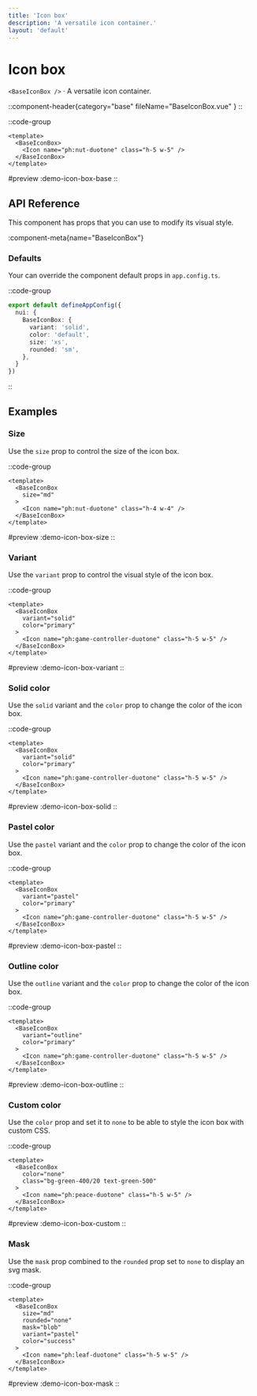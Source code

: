 ```yaml
---
title: 'Icon box'
description: 'A versatile icon container.'
layout: 'default'
---
```


# Icon box

`<BaseIconBox />` · A versatile icon container.

::component-header{category="base" fileName="BaseIconBox.vue" }
::

::code-group

```vue [DemoIconBox.vue]
<template>
  <BaseIconBox>
    <Icon name="ph:nut-duotone" class="h-5 w-5" />
  </BaseIconBox>
</template>
```

#preview
:demo-icon-box-base
::


## API Reference

This component has props that you can use to modify its visual style.

:component-meta{name="BaseIconBox"}

### Defaults

Your can override the component default props in `app.config.ts`.

::code-group

```ts [app.config.ts]
export default defineAppConfig({
  nui: {
    BaseIconBox: {
      variant: 'solid',
      color: 'default',
      size: 'xs',
      rounded: 'sm',
    },
  }
})
```
::

## Examples

### Size

Use the `size` prop to control the size of the icon box.

::code-group

```vue [DemoIconBoxSize.vue]
<template>
  <BaseIconBox
    size="md"
  >
    <Icon name="ph:nut-duotone" class="h-4 w-4" />
  </BaseIconBox>
</template>
```

#preview
:demo-icon-box-size
::

### Variant

Use the `variant` prop to control the visual style of the icon box.

::code-group

```vue [DemoIconBoxVariant.vue]
<template>
  <BaseIconBox
    variant="solid"
    color="primary"
  >
    <Icon name="ph:game-controller-duotone" class="h-5 w-5" />
  </BaseIconBox>
</template>
```

#preview
:demo-icon-box-variant
::

### Solid color

Use the `solid` variant and the `color` prop to change the color of the icon box.

::code-group

```vue [DemoIconBoxSolid.vue]
<template>
  <BaseIconBox
    variant="solid"
    color="primary"
  >
    <Icon name="ph:game-controller-duotone" class="h-5 w-5" />
  </BaseIconBox>
</template>
```

#preview
:demo-icon-box-solid
::

### Pastel color

Use the `pastel` variant and the `color` prop to change the color of the icon box.

::code-group

```vue [DemoIconBoxPastel.vue]
<template>
  <BaseIconBox
    variant="pastel"
    color="primary"
  >
    <Icon name="ph:game-controller-duotone" class="h-5 w-5" />
  </BaseIconBox>
</template>
```

#preview
:demo-icon-box-pastel
::

### Outline color

Use the `outline` variant and the `color` prop to change the color of the icon box.

::code-group

```vue [DemoIconBoxOutline.vue]
<template>
  <BaseIconBox
    variant="outline"
    color="primary"
  >
    <Icon name="ph:game-controller-duotone" class="h-5 w-5" />
  </BaseIconBox>
</template>
```

#preview
:demo-icon-box-outline
::

### Custom color

Use the `color` prop and set it to `none` to be able to style the icon box with custom CSS.

::code-group

```vue [DemoIconBoxCustom.vue]
<template>
  <BaseIconBox
    color="none"
    class="bg-green-400/20 text-green-500"
  >
    <Icon name="ph:peace-duotone" class="h-5 w-5" />
  </BaseIconBox>
</template>
```

#preview
:demo-icon-box-custom
::

### Mask

Use the `mask` prop combined to the `rounded` prop set to `none` to display an svg mask.

::code-group

```vue [DemoIconBoxMask.vue]
<template>
  <BaseIconBox
    size="md"
    rounded="none"
    mask="blob"
    variant="pastel"
    color="success"
  >
    <Icon name="ph:leaf-duotone" class="h-5 w-5" />
  </BaseIconBox>
</template>
```

#preview
:demo-icon-box-mask
::